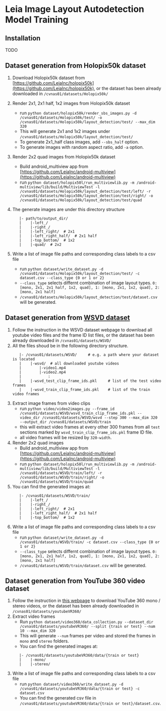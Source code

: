 # Leia Image Layout Autodetection Model Training

## Installation
TODO

## Dataset generation from Holopix50k dataset
1. Download Holopix50k dataset from [https://github.com/LeiaInc/holopix50k](https://github.com/LeiaInc/holopix50k), or the dataset has been already downloaded in ```/cvnas01/datasets/Holopix50k/```
2. Render 2x1, 2x1 half, 1x2 images from Holopix50k dataset    
    - run ```python dataset/holopix50k/render_sbs_images.py -d /cvnas01/datasets/Holopix50k/test/ -o /cvnas01/datasets/Holopix50k/layout_detection/test/ --max_dim 320```
    - This will generate 2x1 and 1x2 images under ```/cvnas01/datasets/Holopix50k/layout_detection/test/```
    - To generate 2x1_half class images, add ```--sbs_half``` option.
    - To generate images with random aspect ratio, add ```-a``` option.

3. Render 2x2 quad images from Holopix50k dataset
    - Build android_multiview app from [https://github.com/LeiaInc/android-multiview](https://github.com/LeiaInc/android-multiview)    
    - run ```python dataset/holopix50l/run_multiviewlib.py -m /android-multiview/lib/build/MultiviewTest -l /cvnas01/datasets/Holopix50k/layout_detection/test/left/ -r /cvnas01/datasets/Holopix50k/layout_detection/test/right/ -o /cvnas01/datasets/Holopix50k/layout_detection/test/quad```

4. The generate images are under this directory structure
    ```
       |- path/to/output_dir/
       |    |-left_/ 
       |    |-right_/
       |    |-left_right/  # 2x1
       |    |-left_right_half/  # 2x1 half
       |    |-top_bottom/  # 1x2 
       |    |-quad/  # 2x2 
    ```          

5. Write a list of image file paths and corresponding class labels to a csv file    
    - run ```python dataset/write_dataset.py -d /cvnas01/datasets/Holopix50k/layout_detection/test/ -c dataset.csv --class_type {0 or 1 or 2}```
    - ```--class_type``` selects differnt combination of image layout types. ```0: [mono, 2x1, 2x1 half, 1x2, quad], 1: [mono, 2x1, 1x2, quad], 2: [mono, 2x1 half]```    
    - ```/cvnas01/datasets/Holopix50k/layout_detection/test/dataset.csv``` will be generated.
    
## Dataset generation from [WSVD dataset](https://sites.google.com/view/wsvd/home)
1. Follow the instruction in the WSVD dataset webpage to download all youtube video files and the frame ID list files, or the dataset has been already downloaded in ```/cvnas01/datasets/WSVD/```
2. All the files shoud be in the following directory structure.
    ```
       |- /cvnas01/datasets/WSVD/     # e.g. a path where your dataset is located
       |    |-wsvd/  # all downloaded youtube videos
       |        |-video1.mp4
       |        |-video2.mp4 
       |            :
       |    |-wsvd_test_clip_frame_ids.pkl     # list of the test video frames 
       |    |-wsvd_train_clip_frame_ids.pkl    # list of the train video frames  
    ``` 
2. Extract image frames from video clips    
    - run ```python video/video2images.py --frame_id /cvnas01/datasets/WSVD/wsvd_train_clip_frame_ids.pkl --video_dir /cvnas01/datasets/WSVD/wsvd --step 300 --max_dim 320 --output_dir /cvnas01/datasets/WSVD/train```
    - this will extract video frames at every other 300 frames from all ```test``` sections marked by ```wsvd_train_clip_frame_ids.pkl``` frame ID file.
    - all video frames will be resized by ```320-width```.
3. Render 2x2 quad images
    - Build android_multiview app from [https://github.com/LeiaInc/android-multiview](https://github.com/LeiaInc/android-multiview)    
    - run ```python dataset/holopix50l/run_multiviewlib.py -m /android-multiview/lib/build/MultiviewTest -l /cvnas01/datasets/WSVD/train/left/ -r /cvnas01/datasets/WSVD/train/right/ -o /cvnas01/datasets/WSVD/train/quad```
4. You can find the generated images at:
    ```
       |- /cvnas01/datasets/WSVD/train/
       |    |-left_/ 
       |    |-right_/
       |    |-left_right/  # 2x1
       |    |-left_right_half/  # 2x1 half
       |    |-top_bottom/  # 1x2        
    ```              
5. Write a list of image file paths and corresponding class labels to a csv file    
    - run ```python dataset/write_dataset.py -d /cvnas01/datasets/WSVD/train/ -c dataset.csv --class_type {0 or 1 or 2}```
    - ```--class_type``` selects differnt combination of image layout types. ```0: [mono, 2x1, 2x1 half, 1x2, quad], 1: [mono, 2x1, 1x2, quad], 2: [mono, 2x1 half]```    
    - ```/cvnas01/datasets/WSVD/train/dataset.csv``` will be generated.

## Dataset generation from YouTube 360 video dataset
1. Follow the instruction in [this webpage](https://github.com/pedro-morgado/spatialaudiogen) to download YouTube 360 mono / stereo videos, or the dataset has been already downloaded in ```/cvnas01/datasets/youtubeVR360/```
2. Extract video frames
    - Run ```python dataset/video360/data_collection.py --dataset_dir /cvnas01/datasets/youtubeVR360/ --split {train or test} --num 10 --max_dim 320```
    - This will generate ```--num``` frames per video and stored the frames in ```mono``` and ```stereo``` folders. 
    - You can find the generated images at:
    ```
       |- /cvnas01/datasets/youtubeVR360/data/{train or test}
       |    |-mono/ 
       |    |-stereo/       
    ```              
3. Write a list of image file paths and corresponding class labels to a csv file    
    - run ```python dataset/video360/write_dataset.py -d /cvnas01/datasets/youtubeVR360/data/{train or test} -c dataset.csv```
    - You can find the generated csv file in ```/cvnas01/datasets/youtubeVR360/data/{train or test}/dataset.csv```.


